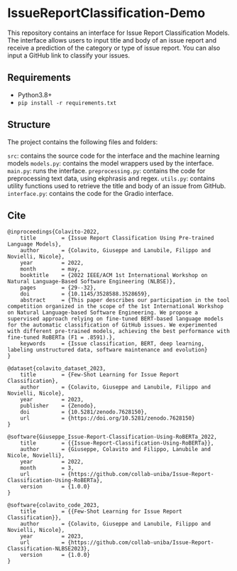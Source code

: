 # IssueReportClassification-Demo
This repository contains an interface for Issue Report Classification Models.
The interface allows users to input title and body of an issue report and receive a prediction of the category or type of issue report.
You can also input a GitHub link to classify your issues.

## Requirements
- Python3.8+
- ``` pip install -r requirements.txt ```

## Structure
The project contains the following files and folders:

  `src`: contains the source code for the interface and the machine learning models
    `models.py`: contains the model wrappers used by the interface. 
    `main.py`: runs the interface.
    `preprocessing.py`: contains the code for preprocessing text data, using ekphrasis and regex.
    `utils.py`: contains utility functions used to retrieve the title and body of an issue from GitHub.
    `interface.py`: contains the code for the Gradio interface.
    
## Cite
```
@inproceedings{Colavito-2022,
	title        = {Issue Report Classification Using Pre-trained Language Models},
	author       = {Colavito, Giuseppe and Lanubile, Filippo and Novielli, Nicole},
	year         = 2022,
	month        = may,
	booktitle    = {2022 IEEE/ACM 1st International Workshop on Natural Language-Based Software Engineering (NLBSE)},
	pages        = {29--32},
	doi          = {10.1145/3528588.3528659},
	abstract     = {This paper describes our participation in the tool competition organized in the scope of the 1st International Workshop on Natural Language-based Software Engineering. We propose a supervised approach relying on fine-tuned BERT-based language models for the automatic classification of GitHub issues. We experimented with different pre-trained models, achieving the best performance with fine-tuned RoBERTa (F1 = .8591).},
	keywords     = {Issue classification, BERT, deep learning, labeling unstructured data, software maintenance and evolution}
}
```

```
@dataset{colavito_dataset_2023,
	title        = {Few-Shot Learning for Issue Report Classification},
	author       = {Colavito, Giuseppe and Lanubile, Filippo and Novielli, Nicole},
	year         = 2023,
	publisher    = {Zenodo},
	doi          = {10.5281/zenodo.7628150},
	url          = {https://doi.org/10.5281/zenodo.7628150}
}
```
```
@software{Giuseppe_Issue-Report-Classification-Using-RoBERTa_2022,
	title        = {{Issue-Report-Classification-Using-RoBERTa}},
	author       = {Giuseppe, Colavito and Filippo, Lanubile and Nicole, Novielli},
	year         = 2022,
	month        = 3,
	url          = {https://github.com/collab-uniba/Issue-Report-Classification-Using-RoBERTa},
	version      = {1.0.0}
}
```
```
@software{colavito_code_2023,
	title        = {{Few-Shot Learning for Issue Report Classification}},
	author       = {Colavito, Giuseppe and Lanubile, Filippo and Novielli, Nicole},
	year         = 2023,
	url          = {https://github.com/collab-uniba/Issue-Report-Classification-NLBSE2023},
	version      = {1.0.0}
}
```

